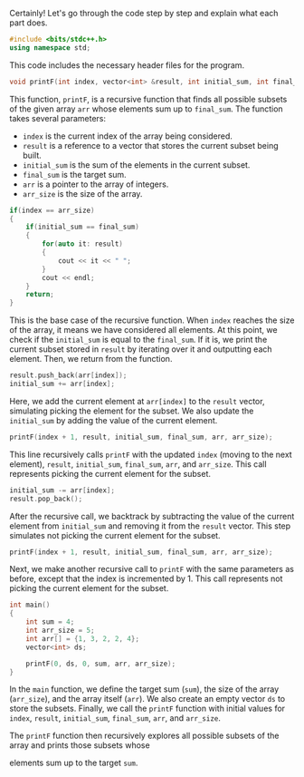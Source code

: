Certainly! Let's go through the code step by step and explain what each part does.

```cpp
#include <bits/stdc++.h>
using namespace std;
```
This code includes the necessary header files for the program.

```cpp
void printF(int index, vector<int> &result, int initial_sum, int final_sum, int *arr, int arr_size)
```
This function, `printF`, is a recursive function that finds all possible subsets of the given array `arr` whose elements sum up to `final_sum`. The function takes several parameters:
- `index` is the current index of the array being considered.
- `result` is a reference to a vector that stores the current subset being built.
- `initial_sum` is the sum of the elements in the current subset.
- `final_sum` is the target sum.
- `arr` is a pointer to the array of integers.
- `arr_size` is the size of the array.

```cpp
if(index == arr_size)
{
    if(initial_sum == final_sum)
    {
        for(auto it: result)
        {
            cout << it << " ";
        }
        cout << endl;
    }
    return;
}
```
This is the base case of the recursive function. When `index` reaches the size of the array, it means we have considered all elements. At this point, we check if the `initial_sum` is equal to the `final_sum`. If it is, we print the current subset stored in `result` by iterating over it and outputting each element. Then, we return from the function.

```cpp
result.push_back(arr[index]);
initial_sum += arr[index];
```
Here, we add the current element at `arr[index]` to the `result` vector, simulating picking the element for the subset. We also update the `initial_sum` by adding the value of the current element.

```cpp
printF(index + 1, result, initial_sum, final_sum, arr, arr_size);
```
This line recursively calls `printF` with the updated `index` (moving to the next element), `result`, `initial_sum`, `final_sum`, `arr`, and `arr_size`. This call represents picking the current element for the subset.

```cpp
initial_sum -= arr[index];
result.pop_back();
```
After the recursive call, we backtrack by subtracting the value of the current element from `initial_sum` and removing it from the `result` vector. This step simulates not picking the current element for the subset.

```cpp
printF(index + 1, result, initial_sum, final_sum, arr, arr_size);
```
Next, we make another recursive call to `printF` with the same parameters as before, except that the index is incremented by 1. This call represents not picking the current element for the subset.

```cpp
int main()
{
    int sum = 4;
    int arr_size = 5;
    int arr[] = {1, 3, 2, 2, 4};
    vector<int> ds;

    printF(0, ds, 0, sum, arr, arr_size);
}
```
In the `main` function, we define the target sum (`sum`), the size of the array (`arr_size`), and the array itself (`arr`). We also create an empty vector `ds` to store the subsets. Finally, we call the `printF` function with initial values for `index`, `result`, `initial_sum`, `final_sum`, `arr`, and `arr_size`.

The `printF` function then recursively explores all possible subsets of the array and prints those subsets whose

 elements sum up to the target `sum`.